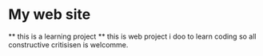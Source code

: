 # My web site 

** this is a learning project **
this is web project i doo to learn coding so all constructive critisisen is welcomme.